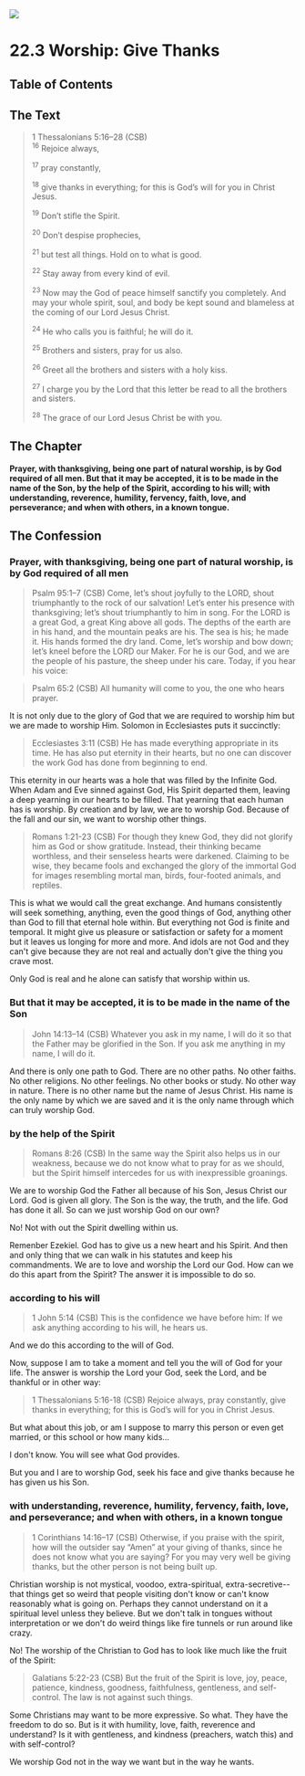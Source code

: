 <img class="intro-right" src="art-1689.png">

# 22.3 Worship: Give Thanks

## Table of Contents

<!-- toc -->

## The Text

>1 Thessalonians 5:16–28 (CSB)  
><sup>16</sup> Rejoice always, 
>
><sup>17</sup> pray constantly, 
>
><sup>18</sup> give thanks in everything; for this is God’s will for you in Christ Jesus. 
>
><sup>19</sup> Don’t stifle the Spirit. 
>
><sup>20</sup> Don’t despise prophecies, 
>
><sup>21</sup> but test all things. Hold on to what is good. 
>
><sup>22</sup> Stay away from every kind of evil. 
>
><sup>23</sup> Now may the God of peace himself sanctify you completely. And may your whole spirit, soul, and body be kept sound and blameless at the coming of our Lord Jesus Christ. 
>
><sup>24</sup> He who calls you is faithful; he will do it. 
>
><sup>25</sup> Brothers and sisters, pray for us also. 
>
><sup>26</sup> Greet all the brothers and sisters with a holy kiss. 
>
><sup>27</sup> I charge you by the Lord that this letter be read to all the brothers and sisters. 
>
><sup>28</sup> The grace of our Lord Jesus Christ be with you.

## The Chapter

**Prayer, with thanksgiving, being one part of natural worship, is by God required of all men. But that it may be accepted, it is to be made in the name of the Son, by the help of the Spirit, according to his will; with understanding, reverence, humility, fervency, faith, love, and perseverance; and when with others, in a known tongue.**

## The Confession

### Prayer, with thanksgiving, being one part of natural worship, is by God required of all men

>Psalm 95:1–7 (CSB) Come, let’s shout joyfully to the LORD, shout triumphantly to the rock of our salvation! Let’s enter his presence with thanksgiving; let’s shout triumphantly to him in song. For the LORD is a great God, a great King above all gods. The depths of the earth are in his hand, and the mountain peaks are his. The sea is his; he made it. His hands formed the dry land. Come, let’s worship and bow down; let’s kneel before the LORD our Maker. For he is our God, and we are the people of his pasture, the sheep under his care. Today, if you hear his voice:

>Psalm 65:2 (CSB) All humanity will come to you, the one who hears prayer.

It is not only due to the glory of God that we are required to worship him but we are made to worship Him. Solomon in Ecclesiastes puts it succinctly: 

>Ecclesiastes 3:11 (CSB) He has made everything appropriate in its time. He has also put eternity in their hearts, but no one can discover the work God has done from beginning to end.

This eternity in our hearts was a hole that was filled by the Infinite God. When Adam and Eve sinned against God, His Spirit departed them, leaving a deep yearning in our hearts to be filled. That yearning that each human has is worship. By creation and by law, we are to worship God. Because of the fall and our sin, we want to worship other things.

>Romans 1:21-23 (CSB) For though they knew God, they did not glorify him as God or show gratitude. Instead, their thinking became worthless, and their senseless hearts were darkened. Claiming to be wise, they became fools and exchanged the glory of the immortal God for images resembling mortal man, birds, four-footed animals, and reptiles.

This is what we would call the great exchange. And humans consistently will seek something, anything, even the good things of God, anything other than God to fill that eternal hole within. But everything not God is finite and temporal. It might give us pleasure or satisfaction or safety for a moment but it leaves us longing for more and more. And idols are not God and they can't give because they are not real and actually don't give the thing you crave most.

Only God is real and he alone can satisfy that worship within us.

### But that it may be accepted, it is to be made in the name of the Son

>John 14:13–14 (CSB) Whatever you ask in my name, I will do it so that the Father may be glorified in the Son. If you ask me anything in my name, I will do it.

And there is only one path to God. There are no other paths. No other faiths. No other religions. No other feelings. No other books or study. No other way in nature. There is no other name but the name of Jesus Christ. His name is the only name by which we are saved and it is the only name through which can truly worship God.

### by the help of the Spirit

>Romans 8:26 (CSB) In the same way the Spirit also helps us in our weakness, because we do not know what to pray for as we should, but the Spirit himself intercedes for us with inexpressible groanings.

We are to worship God the Father all because of his Son, Jesus Christ our Lord. God is given all glory. The Son is the way, the truth, and the life. God has done it all. So can we just worship God on our own?

No! Not with out the Spirit dwelling within us.

Remenber Ezekiel. God has to give us a new heart and his Spirit. And then and only thing that we can walk in his statutes and keep his commandments. We are to love and worship the Lord our God. How can we do this apart from the Spirit? The answer it is impossible to do so.

### according to his will

>1 John 5:14 (CSB) This is the confidence we have before him: If we ask anything according to his will, he hears us.

And we do this according to the will of God.

Now, suppose I am to take a moment and tell you the will of God for your life. The answer is worship the Lord your God, seek the Lord, and be thankful or in other way:

>1 Thessalonians 5:16-18 (CSB) Rejoice always, pray constantly, give thanks in everything; for this is God’s will for you in Christ Jesus.

But what about this job, or am I suppose to marry this person or even get married, or this school or how many kids...

I don't know. You will see what God provides.

But you and I are to worship God, seek his face and give thanks because he has given us his Son.

### with understanding, reverence, humility, fervency, faith, love, and perseverance; and when with others, in a known tongue

>1 Corinthians 14:16–17 (CSB) Otherwise, if you praise with the spirit, how will the outsider say “Amen” at your giving of thanks, since he does not know what you are saying? For you may very well be giving thanks, but the other person is not being built up.

Christian worship is not mystical, voodoo, extra-spiritual, extra-secretive--that things get so weird that people visiting don't know or can't know reasonably what is going on. Perhaps they cannot understand on it a spiritual level unless they believe. But we don't talk in tongues without interpretation or we don't do weird things like fire tunnels or run around like crazy.

No! The worship of the Christian to God has to look like much like the fruit of the Spirit:

>Galatians 5:22-23 (CSB) But the fruit of the Spirit is love, joy, peace, patience, kindness, goodness, faithfulness, gentleness, and self-control. The law is not against such things.

Some Christians may want to be more expressive. So what. They have the freedom to do so. But is it with humility, love, faith, reverence and understand? Is it with gentleness, and kindness (preachers, watch this) and with self-control?

We worship God not in the way we want but in the way he wants.
